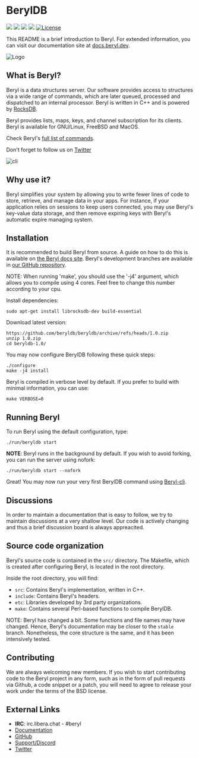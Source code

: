 # BerylDB

<a target="_blank" href="https://twitter.com/beryldb"><img src="https://img.shields.io/twitter/url/https/twitter.com/cloudposse.svg?style=social&label=Follow%20%40beryldb"></a>
<a target="_blank" href="https://github.com/beryldb/beryldb/actions"><img src="https://github.com/beryldb/beryldb/workflows/Linux%20build/badge.svg"></a>
<a target="_blank" href="https://github.com/beryldb/beryldb/actions"><img src="https://github.com/beryldb/beryldb/workflows/MacOS%20Build/badge.svg"></a>
<a target="_blank" href="https://github.com/beryldb/beryldb/pulse" alt="Activity"> <img src="https://img.shields.io/github/commit-activity/m/beryldb/beryldb" /></a>
[![License](https://img.shields.io/badge/License-BSD%203--Clause-blue.svg)](https://opensource.org/licenses/BSD-3-Clause)
<br>


This README is a brief introduction to Beryl. For extended information, you
can visit our documentation site at [docs.beryl.dev](https://docs.beryl.dev/).

![Logo](https://docs.beryl.dev/img/smaller.png??)

## What is Beryl?

Beryl is a data structures server. Our software provides access to structures via a 
wide range of commands, which are later queued, processed and dispatched to an 
internal processor. Beryl is written in C++ and is powered by [RocksDB](https://github.com/facebook/rocksdb).

Beryl provides lists, maps, keys, and channel subscription for its clients. 
Beryl is available for GNU/Linux, FreeBSD and MacOS.

Check Beryl's [full list of commands](https://docs.beryl.dev/using/commands/).

Don't forget to follow us on [Twitter](https://twitter.com/beryldb)

![cli](https://docs.beryl.dev/img/render.gif??)

## Why use it?

Beryl simplifies your system by allowing you to write fewer lines of code to store, retrieve, and manage data in your apps. 
For instance, if your application relies on sessions to keep users connected,
you may use Beryl's key-value data storage, and then remove expiring keys with Beryl's automatic expire managing system.

## Installation

It is recommended to build Beryl from source. A guide on how to do this is available on [the Beryl docs site](https://docs.beryl.dev/using/installation/).
Beryl's development branches are available in [our GitHub repository](https://github.com/beryldb/beryldb).

NOTE: When running 'make', you should use the '-j4' argument, which allows you to compile 
using 4 cores. Feel free to change this number according to your cpu.

Install dependencies:

```
sudo apt-get install librocksdb-dev build-essential
```

Download latest version:

```
https://github.com/beryldb/beryldb/archive/refs/heads/1.0.zip
unzip 1.0.zip
cd beryldb-1.0/
```

You may now configure BerylDB following these quick steps: 

```
./configure
make -j4 install
```

Beryl is compiled in verbose level by default. If you prefer to build with minimal
information, you can use:

```
make VERBOSE=0
```

## Running Beryl

To run Beryl using the default configuration, type:

```
./run/beryldb start
```

**NOTE**: Beryl runs in the background by default. If you wish to avoid
forking, you can run the server using nofork:

```
./run/beryldb start --nofork
```

Great! You may now run your very first BerylDB command using
[Beryl-cli](https://github.com/beryldb/beryldb-cli).

## Discussions

In order to maintain a documentation that is easy to follow, we try to maintain 
discussions at a very shallow level. Our code is actively changing and thus
a brief discussion board is always appreacited.

## Source code organization

Beryl's source code is contained in the `src/` directory. The Makefile, which is
created after configuring Beryl, is located in the root directory.

Inside the root directory, you will find:

* `src`: Contains Beryl's implementation, written in C++.
* `include`: Contains Beryl's headers.
* `etc`: Libraries developed by 3rd party organizations.
* `make`: Contains several Perl-based functions to compile BerylDB.

NOTE: Beryl has changed a bit. Some functions and file names may have
changed. Hence, Beryl's documentation may be closer to the ``stable`` branch.
Nonetheless, the core structure is the same, and it has been intensively
tested.

## Contributing

We are always welcoming new members. If you wish to start contributing code to the 
Beryl project in any form, such as in the form of pull requests via Github, 
a code snippet or a patch, you will need to agree to release your work under the terms of the
BSD license.


## External Links

* **IRC**: irc.libera.chat - #beryl
* [Documentation](https://docs.beryl.dev)
* [GitHub](https://github.com/beryldb/beryldb)
* [Support/Discord](https://discord.gg/sqsXVYuGrX)
* [Twitter](https://twitter.com/beryldb)


